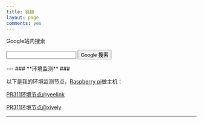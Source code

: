 ```yaml
---
title: 链接
layout: page
comments: yes
---
```


Google站内搜索
<form method=get action="http://www.google.com/search"> 
<input type=text name=q> 
<input type=submit name=btnG value="Google 搜索"> 
<input type=hidden name=ie value=GB2312> 
<input type=hidden name=oe value=GB2312> 
<input type=hidden name=hl value=zh-CN> 
<input type=hidden name=domains value="www.sw996.com"> 
<input type=hidden name=sitesearch value="www.sw996.com"> 
</form> 
---
### **环境监测** ###

以下是我的环境监测节点，[Raspberry pi](http://www.raspberrypi.org/)做主机：

[PR311环境节点@yeelink](http://www.yeelink.net/devices/6692#)  

[PR311环境节点@xively](https://xively.com/feeds/291868862)

--------------------



